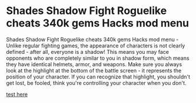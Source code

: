 # Shades Shadow Fight Roguelike cheats 340k gems Hacks mod menu

Shades Shadow Fight Roguelike cheats 340k gems Hacks mod menu - Unlike regular fighting games, the appearance of characters is not clearly defined - after all, everyone is a shadow! This means you may face opponents who are completely similar to you in shadow form, which means they have identical helmets, armor, and weapons. Make sure you always look at the highlight at the bottom of the battle screen - it represents the position of your character. If you can recognize that highlight, you shouldn't get lost, be fooled, think you're controlling your character when you don't.

[test here](https://justpaste.it/7xvft)
